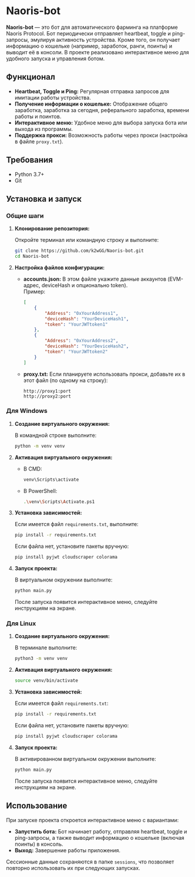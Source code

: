 # Naoris-bot

**Naoris-bot** — это бот для автоматического фарминга на платформе Naoris Protocol. Бот периодически отправляет heartbeat, toggle и ping-запросы, эмулируя активность устройства. Кроме того, он получает информацию о кошельке (например, заработок, ранги, поинты) и выводит её в консоли. В проекте реализовано интерактивное меню для удобного запуска и управления ботом.

## Функционал

- **Heartbeat, Toggle и Ping:** Регулярная отправка запросов для имитации работы устройства.
- **Получение информации о кошельке:** Отображение общего заработка, заработка за сегодня, реферального заработка, времени работы и поинтов.
- **Интерактивное меню:** Удобное меню для выбора запуска бота или выхода из программы.
- **Поддержка прокси:** Возможность работы через прокси (настройка в файле `proxy.txt`).

## Требования

- Python 3.7+
- Git

## Установка и запуск

### Общие шаги

1. **Клонирование репозитория:**

   Откройте терминал или командную строку и выполните:
   ```bash
   git clone https://github.com/k2wGG/Naoris-bot.git
   cd Naoris-bot
   ```

2. **Настройка файлов конфигурации:**
   - **accounts.json:** В этом файле укажите данные аккаунтов (EVM-адрес, deviceHash и опционально token).  
     Пример:
     ```json
     [
         {
             "Address": "0xYourAddress1",
             "deviceHash": "YourDeviceHash1",
             "token": "YourJWTtoken1"
         },
         {
             "Address": "0xYourAddress2",
             "deviceHash": "YourDeviceHash2",
             "token": "YourJWTtoken2"
         }
     ]
     ```
   - **proxy.txt:** Если планируете использовать прокси, добавьте их в этот файл (по одному на строку):
     ```
     http://proxy1:port
     http://proxy2:port
     ```

### Для Windows

1. **Создание виртуального окружения:**

   В командной строке выполните:
   ```bash
   python -m venv venv
   ```

2. **Активация виртуального окружения:**

   - В CMD:
     ```bash
     venv\Scripts\activate
     ```
   - В PowerShell:
     ```bash
     .\venv\Scripts\Activate.ps1
     ```

3. **Установка зависимостей:**

   Если имеется файл `requirements.txt`, выполните:
   ```bash
   pip install -r requirements.txt
   ```
   Если файла нет, установите пакеты вручную:
   ```bash
   pip install pyjwt cloudscraper colorama
   ```

4. **Запуск проекта:**

   В виртуальном окружении выполните:
   ```bash
   python main.py
   ```
   После запуска появится интерактивное меню, следуйте инструкциям на экране.

### Для Linux

1. **Создание виртуального окружения:**

   В терминале выполните:
   ```bash
   python3 -m venv venv
   ```

2. **Активация виртуального окружения:**

   ```bash
   source venv/bin/activate
   ```

3. **Установка зависимостей:**

   Если имеется файл `requirements.txt`:
   ```bash
   pip install -r requirements.txt
   ```
   Если файла нет, установите пакеты вручную:
   ```bash
   pip install pyjwt cloudscraper colorama
   ```

4. **Запуск проекта:**

   В активированном виртуальном окружении выполните:
   ```bash
   python main.py
   ```
   После запуска появится интерактивное меню, следуйте инструкциям на экране.

## Использование

При запуске проекта откроется интерактивное меню с вариантами:
- **Запустить бота:** Бот начинает работу, отправляя heartbeat, toggle и ping-запросы, а также выводит информацию о кошельке (включая поинты) в консоль.
- **Выход:** Завершение работы приложения.

Сессионные данные сохраняются в папке `sessions`, что позволяет повторно использовать их при следующих запусках.
